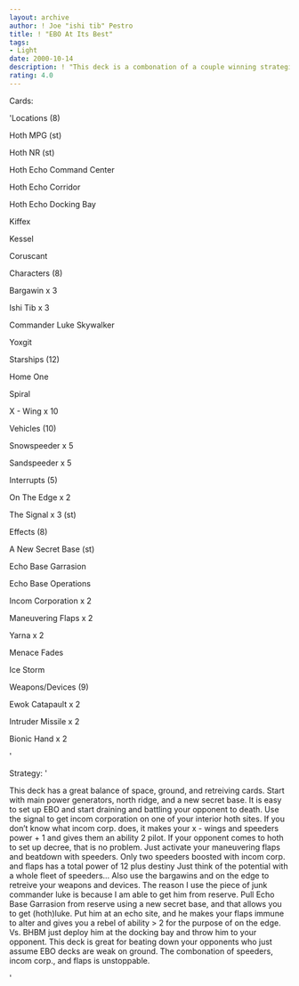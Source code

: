 ```yaml
---
layout: archive
author: ! Joe "ishi tib" Pestro
title: ! "EBO At Its Best"
tags:
- Light
date: 2000-10-14
description: ! "This deck is a combonation of a couple winning strategies, making it very powerful. It is good at battles, force draining, and retrieval."
rating: 4.0
---
```

Cards: 

'Locations (8)

Hoth MPG (st)

Hoth NR (st)

Hoth Echo Command Center

Hoth Echo Corridor

Hoth Echo Docking Bay

Kiffex

Kessel

Coruscant


Characters (8)

Bargawin x 3

Ishi Tib x 3

Commander Luke Skywalker

Yoxgit


Starships (12)

Home One

Spiral

X - Wing x 10


Vehicles (10)


Snowspeeder x 5

Sandspeeder x 5


Interrupts (5)

On The Edge x 2

The Signal x 3 (st)


Effects (8)

A New Secret Base (st)

Echo Base Garrasion

Echo Base Operations

Incom Corporation x 2

Maneuvering Flaps x 2

Yarna x 2

Menace Fades

Ice Storm


Weapons/Devices (9)

Ewok Catapault x 2

Intruder Missile x 2

Bionic Hand x 2



'

Strategy: '

This deck has a great balance of space, ground, and retreiving cards. Start with main power generators, north ridge, and a new secret base. It is easy to set up EBO and start draining and battling your opponent to death. Use the signal to get incom corporation on one of your interior hoth sites. If you don’t know what incom corp. does, it makes your x - wings and speeders power + 1 and gives them an ability 2 pilot. If your opponent comes to hoth to set up decree, that is no problem. Just activate your maneuvering flaps and beatdown with speeders. Only two speeders boosted with incom corp. and flaps has a total power of 12 plus destiny Just think of the potential with a whole fleet of speeders... Also use the bargawins and on the edge to retreive your weapons and devices. The reason I use the piece of junk commander luke is because I am able to get him from reserve. Pull Echo Base Garrasion from reserve using a new secret base, and that allows you to get (hoth)luke. Put him at an echo site, and he makes your flaps immune to alter and gives you a rebel of ability > 2 for the purpose of on the edge. Vs. BHBM just deploy him at the docking bay and throw him to your opponent. This deck is great for beating down your opponents who just assume EBO decks are weak on ground. The combonation of speeders, incom corp., and flaps is unstoppable.


'